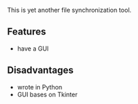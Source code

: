 This is yet another file synchronization tool.

Features
-------
* have a GUI

Disadvantages
-----------
* wrote in Python
* GUI bases on Tkinter

